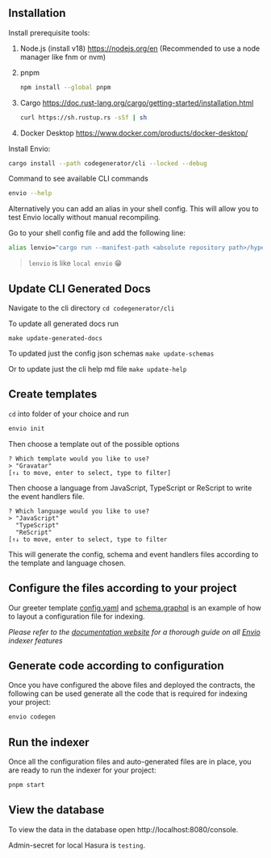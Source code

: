 ## Installation

Install prerequisite tools:

1. Node.js (install v18) https://nodejs.org/en
   (Recommended to use a node manager like fnm or nvm)
2. pnpm

   ```sh
   npm install --global pnpm
   ```

3. Cargo https://doc.rust-lang.org/cargo/getting-started/installation.html

   ```sh
   curl https://sh.rustup.rs -sSf | sh
   ```

4. Docker Desktop https://www.docker.com/products/docker-desktop/

Install Envio:

```sh
cargo install --path codegenerator/cli --locked --debug
```

Command to see available CLI commands

```sh
envio --help
```

Alternatively you can add an alias in your shell config. This will allow you to test Envio locally without manual recompiling.

Go to your shell config file and add the following line:

```sh
alias lenvio="cargo run --manifest-path <absolute repository path>/hyperindex/codegenerator/cli/Cargo.toml --"
```

> `lenvio` is like `local envio` 😁

## Update CLI Generated Docs

Navigate to the cli directory
`cd codegenerator/cli`

To update all generated docs run

`make update-generated-docs`

To updated just the config json schemas
`make update-schemas`

Or to update just the cli help md file
`make update-help`

## Create templates

`cd` into folder of your choice and run

```sh
envio init
```

Then choose a template out of the possible options

```
? Which template would you like to use?
> "Gravatar"
[↑↓ to move, enter to select, type to filter]
```

Then choose a language from JavaScript, TypeScript or ReScript to write the event handlers file.

```
? Which language would you like to use?
> "JavaScript"
  "TypeScript"
  "ReScript"
[↑↓ to move, enter to select, type to filter
```

This will generate the config, schema and event handlers files according to the template and language chosen.

## Configure the files according to your project

Our greeter template [config.yaml](./codegenerator/cli/templates/static/greeter_template/typescript/config.yaml) and [schema.graphql](./codegenerator/cli/templates/static/greeter_template/shared/schema.graphql) is an example of how to layout a configuration file for indexing.

_Please refer to the [documentation website](https://docs.envio.dev) for a thorough guide on all [Envio](https://envio.dev) indexer features_

## Generate code according to configuration

Once you have configured the above files and deployed the contracts, the following can be used generate all the code that is required for indexing your project:

```sh
envio codegen
```

## Run the indexer

Once all the configuration files and auto-generated files are in place, you are ready to run the indexer for your project:

```sh
pnpm start
```

## View the database

To view the data in the database open http://localhost:8080/console.

Admin-secret for local Hasura is `testing`.

